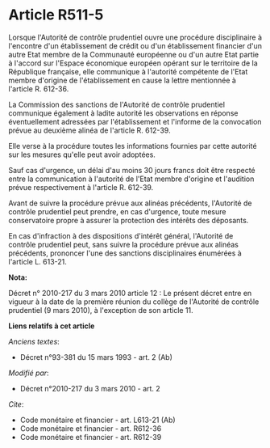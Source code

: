 # Article R511-5

Lorsque l'Autorité de contrôle prudentiel ouvre une procédure disciplinaire à l'encontre d'un établissement de crédit ou d'un
établissement financier d'un autre Etat membre de la Communauté européenne ou d'un autre Etat partie à l'accord sur l'Espace
économique européen opérant sur le territoire de la République française, elle communique à l'autorité compétente de l'Etat
membre d'origine de l'établissement en cause la lettre mentionnée à l'article R. 612-36. 

La Commission des sanctions de l'Autorité de contrôle prudentiel communique également à ladite autorité les observations en
réponse éventuellement adressées par l'établissement et l'informe de la convocation prévue au deuxième alinéa de l'article R.
612-39. 

Elle verse à la procédure toutes les informations fournies par cette autorité sur les mesures qu'elle peut avoir adoptées. 

Sauf cas d'urgence, un délai d'au moins 30 jours francs doit être respecté entre la communication à l'autorité de l'Etat
membre d'origine et l'audition prévue respectivement à l'article R. 612-39. 

Avant de suivre la procédure prévue aux alinéas précédents, l'Autorité de contrôle prudentiel peut prendre, en cas d'urgence,
toute mesure conservatoire propre à assurer la protection des intérêts des déposants. 

En cas d'infraction à des dispositions d'intérêt général, l'Autorité de contrôle prudentiel peut, sans suivre la procédure
prévue aux alinéas précédents, prononcer l'une des sanctions disciplinaires énumérées à l'article L. 613-21.

**Nota:**

Décret n° 2010-217 du 3 mars 2010 article 12 : Le présent décret entre en vigueur à la date de la première réunion du collège
de l'Autorité de contrôle prudentiel (9 mars 2010), à l'exception de son article 11.

**Liens relatifs à cet article**

_Anciens textes_:

  - Décret n°93-381 du 15 mars 1993 - art. 2 (Ab)

_Modifié par_:

  - Décret n°2010-217 du 3 mars 2010 - art. 2

_Cite_:

  - Code monétaire et financier - art. L613-21 (Ab)
  - Code monétaire et financier - art. R612-36
  - Code monétaire et financier - art. R612-39
